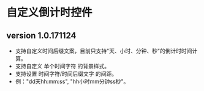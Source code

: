 # 自定义倒计时控件
## version 1.0.171124
 - 支持自定义时间后缀文案，目前只支持"天、小时、分钟、秒"的倒计时时间计算。
 - 支持自定义 单个时间字符 的背景样式。
 - 支持设置 时间字符/时间后缀文字 的间距。
 - 例："dd天hh:mm:ss", "hh小时mm分钟ss秒"。
